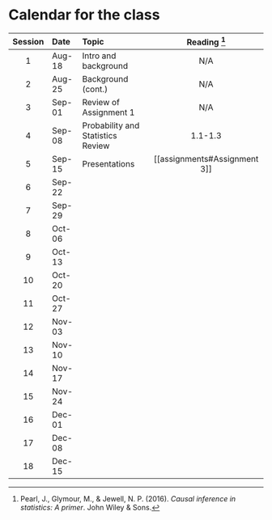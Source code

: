 # Calendar for the class

| Session |Date | Topic | Reading [^1] |
|:--------:|:------|:------------|:-----------:|
|1 |Aug-18| Intro and background | N/A |
|2 |Aug-25| Background (cont.)| N/A |
|3 |Sep-01| Review of Assignment 1  | N/A |
|4 |Sep-08| Probability and Statistics Review | 1.1-1.3 |
|5 |Sep-15| Presentations | [[assignments#Assignment 3]] |
|6 |Sep-22|  |  |
|7 |Sep-29|  |  |
|8 |Oct-06|  |  |
|9 |Oct-13|  |  |
|10|Oct-20|  |  |
|11|Oct-27|  |  | 
|12|Nov-03|  |  |
|13|Nov-10|  |  |
|14|Nov-17|  |  |
|15|Nov-24|  |  |
|16|Dec-01|  |  |
|17|Dec-08|  |  |
|18|Dec-15|  |  |

[^1]: Pearl, J., Glymour, M., & Jewell, N. P. (2016). _Causal inference in statistics: A primer_. John Wiley & Sons.